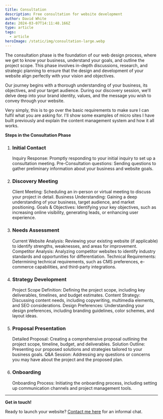 ```yaml
---
title: Consultation
description: Free consultation for website development
author: David White
date: 2024-03-07T14:11:48.166Z
type: article
tags:
  - article
heroImage: /static/img/consultation-large.webp
---
```

The consultation phase is the foundation of our web design process, where we get to know your business, understand your goals, and outline the project scope. This phase involves in-depth discussions, research, and strategic planning to ensure that the design and development of your website align perfectly with your vision and objectives.

Our journey begins with a thorough understanding of your business, its objectives, and your target audience. During our discovery session, we'll delve deep into your brand identity, values, and the message you wish to convey through your website.

Very simply, this is to go over the basic requirements to make sure I can fulfil what you are asking for.  I'll show some examples of micro sites I have built previously and explain the content management system and how it all works.

**Steps in the Consultation Phase**

1. ### Initial Contact


   Inquiry Response: Promptly responding to your initial inquiry to set up a consultation meeting.
   Pre-Consultation questions: Sending questions to gather preliminary information about your business and website goals.
2. ### Discovery Meeting


   Client Meeting: Scheduling an in-person or virtual meeting to discuss your project in detail.
   Business Understanding: Gaining a deep understanding of your business, target audience, and market positioning.
   Goals & Objectives: Identifying your key objectives, such as increasing online visibility, generating leads, or enhancing user experience.
3. ### Needs Assessment


   Current Website Analysis: Reviewing your existing website (if applicable) to identify strengths, weaknesses, and areas for improvement.
   Competitor Analysis: Analyzing competitor websites to identify industry standards and opportunities for differentiation.
   Technical Requirements: Determining technical requirements, such as CMS preferences, e-commerce capabilities, and third-party integrations.
4. ### Strategy Development


   Project Scope Definition: Defining the project scope, including key deliverables, timelines, and budget estimates.
   Content Strategy: Discussing content needs, including copywriting, multimedia elements, and SEO considerations.
   Design Preferences: Understanding your design preferences, including branding guidelines, color schemes, and layout ideas.
5. ### Proposal Presentation


   Detailed Proposal: Creating a comprehensive proposal outlining the project scope, timeline, budget, and deliverables.
   Solution Outline: Presenting our proposed solutions and strategies tailored to your business goals.
   Q&A Session: Addressing any questions or concerns you may have about the project and the proposed plan.
6. ### Onboarding


   Onboarding Process: Initiating the onboarding process, including setting up communication channels and project management tools.

- - -

**Get in touch!**

Ready to launch your website? [Contact me here](/about/) for an informal chat.
